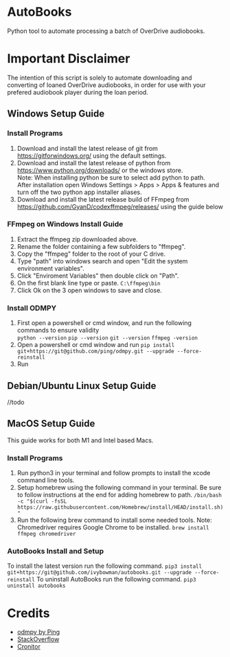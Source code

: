 # AutoBooks

Python tool to automate processing a batch of OverDrive audiobooks.  

# Important Disclaimer

The intention of this script is solely to automate downloading and converting of loaned OverDrive audiobooks, in order for use with your prefered audiobook player during the loan period.

## Windows Setup Guide

### Install Programs

1. Download and install the latest release of git from https://gitforwindows.org/ using the default settings.
2. Download and install the latest release of python from https://www.python.org/downloads/ or the windows store.  
Note: When installing python be sure to select add python to path.  
After installation open Windows Settings > Apps > Apps & features and turn off the two python app installer aliases.
3. Download and install the latest release build of FFmpeg from https://github.com/GyanD/codexffmpeg/releases/ using the guide below

### FFmpeg on Windows Install Guide

1. Extract the ffmpeg zip downloaded above.
2. Rename the folder containing a few subfolders to "ffmpeg".
3. Copy the "ffmpeg" folder to the root of your C drive.
4. Type "path" into windows search and open "Edit the system environment variables".
5. Click "Enviroment Variables" then double click on "Path".
6. On the first blank line type or paste. `C:\ffmpeg\bin`
7. Click Ok on the 3 open windows to save and close.

### Install ODMPY

1. First open a powershell or cmd window, and run the following commands to ensure validity  
`python --version` `pip --version` `git --version` `ffmpeg -version`
2. Open a powershell or cmd window and run `pip install git+https://git@github.com/ping/odmpy.git --upgrade --force-reinstall`
3. Run 

## Debian/Ubuntu Linux Setup Guide

//todo

## MacOS Setup Guide

This guide works for both M1 and Intel based Macs.

### Install Programs
1. Run python3 in your terminal and follow prompts to install the xcode command line tools.
2. Setup homebrew using the following command in your terminal. Be sure to follow instructions at the end for adding homebrew to path.
`/bin/bash -c "$(curl -fsSL https://raw.githubusercontent.com/Homebrew/install/HEAD/install.sh)"`
3. Run the following brew command to install some needed tools. Note: Chromedriver requires Google Chrome to be installed.
`brew install ffmpeg chromedriver`

### AutoBooks Install and Setup
To install the latest version run the following command.
`pip3 install git+https://git@github.com/ivybowman/autobooks.git --upgrade --force-reinstall`
To uninstall AutoBooks run the following command.
`pip3 uninstall autobooks`




# Credits

- [odmpy by Ping](https://github.com/ping/odmpy/)
- [StackOverflow](https://stackoverflow.com/) 
- [Cronitor](https://cronitor.io/)
